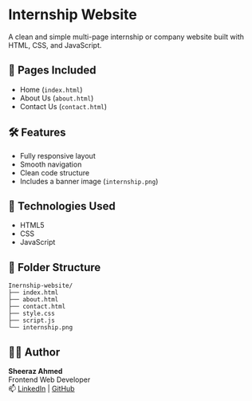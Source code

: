#  Internship Website

A clean and simple multi-page internship or company website built with HTML, CSS, and JavaScript.

## 📄 Pages Included
- Home (`index.html`)
- About Us (`about.html`)
- Contact Us (`contact.html`)

## 🛠 Features
- Fully responsive layout
- Smooth navigation
- Clean code structure
- Includes a banner image (`internship.png`)

## 🔧 Technologies Used
- HTML5
- CSS
- JavaScript 

## 📁 Folder Structure
```
Inernship-website/
├── index.html
├── about.html
├── contact.html
├── style.css
├── script.js
└── internship.png
```


## 👨‍💻 Author
**Sheeraz Ahmed**  
Frontend Web Developer  
📫 [LinkedIn](https://www.linkedin.com/in/sheeraz-ahmed-28317436b/) | [GitHub](https://github.com/sheeraz-engineer)



